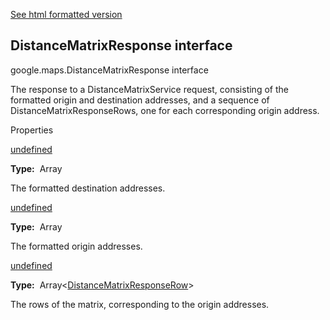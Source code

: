 [See html formatted version](https://huasofoundries.github.io/google-maps-documentation/DistanceMatrixResponse.html)

DistanceMatrixResponse interface
--------------------------------

google.maps.DistanceMatrixResponse interface

The response to a DistanceMatrixService request, consisting of the formatted origin and destination addresses, and a sequence of DistanceMatrixResponseRows, one for each corresponding origin address.

Properties

[undefined](#DistanceMatrixResponse.destinationAddresses)

**Type:**  Array<string>

The formatted destination addresses.

[undefined](#DistanceMatrixResponse.originAddresses)

**Type:**  Array<string>

The formatted origin addresses.

[undefined](#DistanceMatrixResponse.rows)

**Type:**  Array<[DistanceMatrixResponseRow](/maps/documentation/javascript/reference/3.40/distance-matrix#DistanceMatrixResponseRow)\>

The rows of the matrix, corresponding to the origin addresses.